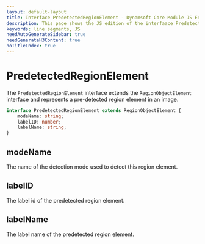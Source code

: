 ```yaml
---
layout: default-layout
title: Interface PredetectedRegionElement - Dynamsoft Core Module JS Edition API Reference
description: This page shows the JS edition of the interfaace PredetectedRegionElement in Dynamsoft Core Module.
keywords: line segments, JS
needAutoGenerateSidebar: true
needGenerateH3Content: true
noTitleIndex: true
---
```


# PredetectedRegionElement

The `PredetectedRegionElement` interface extends the `RegionObjectElement` interface and represents a pre-detected region element in an image.

```typescript
interface PredetectedRegionElement extends RegionObjectElement {
    modeName: string;
    labelID: number;
    labelName: string;
}
```

## modeName

The name of the detection mode used to detect this region element.

## labelID

The label id of the predetected region element.

## labelName

The label name of the predetected region element.